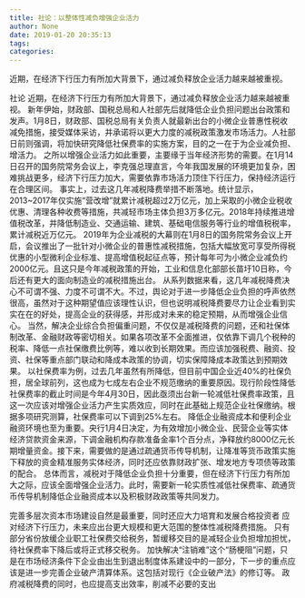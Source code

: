 ```yaml
---
title: 社论：以整体性减负增强企业活力
author: None
date: 2019-01-20 20:35:13
tags: 
categories: 
---
```

近期，在经济下行压力有所加大背景下，通过减负释放企业活力越来越被重视。
<!-- more -->
社论
近期，在经济下行压力有所加大背景下，通过减负释放企业活力越来越被重视。
新年伊始，财政部、国税总局和人社部先后就降低企业负担问题出台政策和发声。1月8日，财政部、国税总局有关负责人就最新出台的小微企业普惠性税收减免措施，接受媒体采访，并承诺将以更大力度的减税政策激发市场活力。人社部日前则强调，将加快研究降低社保费率的实施方案，目的之一在于为企业减负担、增活力。
之所以增强企业活力如此重要，主要缘于当年经济形势的需要。在1月14日召开的国务院常务会议上，李克强总理直言，今年我国发展的环境更加复杂，困难挑战更多，经济下行压力加大，需要依靠市场活力顶住下行压力，保持经济运行在合理区间。
事实上，过去这几年减税降费举措不断落地。统计显示，2013~2017年仅实施“营改增”就累计减税超过2万亿元，加上采取的小微企业税收优惠、清理各种收费等措施，共减轻市场主体负担3万多亿元。2018年持续推进增值税改革，并降低制造业、交通运输、建筑、基础电信服务等行业的增值税税率，累计减税近万亿元。
2019年为企业减税的大幕则在1月8日的国务院常务会议上开启，会议推出了一批针对小微企业的普惠性减税措施，包括大幅放宽可享受所得税优惠的小型微利企业标准、提高增值税起征点等，预计每年可为小微企业减负约2000亿元。且这只是今年减税政策的开始，工业和信息化部部长苗圩10日称，今后还有更大的面向制造业的减税措施出台。
从系列数据来看，这几年减税降费决心不可谓不强、力度不可谓不大。不过，舆论对于进一步降低企业负担的呼声依然很高，虽然对于这种期望值应该理性认识，但也说明减税降费要尽力让企业看到实实在在的好处，提高企业的获得感，并形成对未来的稳定预期，从而增强企业信心。
当然，解决企业综合负担偏重问题，不仅仅是减税降费的问题，还和社保体制改革、金融财政等密切相关。如果各项改革不全面推进，仅依靠下调几个税种的税率、降低一点社保缴费比例等，难以收到长期效果。而应该加强税费、融资、投资、社保等重点部门联动和降成本政策的协调，切实保障降成本政策达到预期效果。
以社保费率为例，过去几年虽然有所降低，但目前中国企业近40%的社保负担，居全球前列，这也成为七成左右企业不规范缴纳的重要原因。现行阶段性降低社保费率的截止时间是今年4月30日，因此亟须出台新一轮减低社保费率政策，且这一次应该对增强企业活力产生实质效应，同时在此基础上规范企业社保缴纳。根据多项研究测算，社保费率可以下调到25%左右。
降低企业融资成本和便利企业融资环境也至为重要。央行1月4日决定，为有效增加小微企业、民营企业等实体经济贷款资金来源，下调金融机构存款准备金率1个百分点，净释放约8000亿元长期增量资金。接下来，需要做的是通过疏通货币传导机制，让降准等货币政策实施下释放的资金精准服务实体经济，同时还应依靠财政扩张、增发地方专项债等政策的配合。
总体而言，减税对于降低企业负担十分重要，但在经济下行压力有所加大之际，应该全面增强企业活力。此时，需要新一轮实质性减低社保费率、疏通货币传导机制降低企业融资成本以及积极财政政策等共同发力。
 
 
完善多层次资本市场建设自然是最重要，同时还应大力培育和发展合格投资者
应对经济下行压力，未来应出台更大规模和更大范围的整体性减税降费措施。
只有部分省份放缓企业职工社保费交给税务，暂缓移交目的是减轻企业负担增加担忧，待社保费率下降后或将正式移交税务。
加快解决“注销难”这个“肠梗阻”问题，只是在市场经济条件下企业由出生到退出制度体系建设中的一部分，下一步的重点应该是进一步完善企业破产清算体系。这包括对现行《企业破产法》的修订等。
政府减税降费的同时，也应提高支出效率，削减不必要的支出

